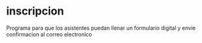 # inscripcion
Programa para que los asistentes puedan llenar un formulario digital y envie confirmacion al correo electronico 
